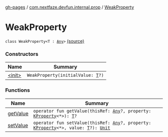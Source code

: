 [gh-pages](../../index.md) / [com.nextfaze.devfun.internal.prop](../index.md) / [WeakProperty](./index.md)

# WeakProperty

`class WeakProperty<T : `[`Any`](https://kotlinlang.org/api/latest/jvm/stdlib/kotlin/-any/index.html)`>` [(source)](https://github.com/NextFaze/dev-fun/tree/master/devfun-internal/src/main/java/com/nextfaze/devfun/internal/prop/Weak.kt#L6)

### Constructors

| Name | Summary |
|---|---|
| [&lt;init&gt;](-init-.md) | `WeakProperty(initialValue: `[`T`](index.md#T)`?)` |

### Functions

| Name | Summary |
|---|---|
| [getValue](get-value.md) | `operator fun getValue(thisRef: `[`Any`](https://kotlinlang.org/api/latest/jvm/stdlib/kotlin/-any/index.html)`?, property: `[`KProperty`](https://kotlinlang.org/api/latest/jvm/stdlib/kotlin.reflect/-k-property/index.html)`<*>): `[`T`](index.md#T)`?` |
| [setValue](set-value.md) | `operator fun setValue(thisRef: `[`Any`](https://kotlinlang.org/api/latest/jvm/stdlib/kotlin/-any/index.html)`?, property: `[`KProperty`](https://kotlinlang.org/api/latest/jvm/stdlib/kotlin.reflect/-k-property/index.html)`<*>, value: `[`T`](index.md#T)`?): `[`Unit`](https://kotlinlang.org/api/latest/jvm/stdlib/kotlin/-unit/index.html) |
